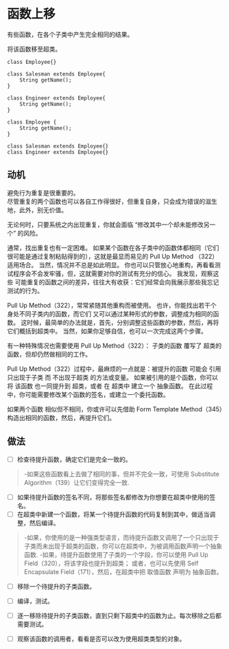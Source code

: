 # 函数上移

有些函数，在各个⼦类中产⽣完全相同的结果。 

将该函数移⾄超类。
```puml
class Employee{}
    
class Salesman extends Employee{
    String getName();
}

class Engineer extends Employee{
    String getName();
}
```

```puml
class Employee {
    String getName();
}
    
class Salesman extends Employee{}
class Engineer extends Employee{}
```

## 动机

避免⾏为重复是很重要的。  
尽管重复的两个函数也可以各⾃⼯作得很好，但重复⾃身，只会成为错误的滋⽣地，此外，别⽆价值。

⽆论何时，只要系统之内出现重复，你就会⾯临 “修改其中⼀个却未能修改另⼀个” 的⻛险。

通常，找出重复也有⼀定困难。
如果某个函数在各⼦类中的函数体都相同（它们很可能是通过复制粘贴得到的），这就是最显⽽易⻅的 Pull Up Method （322）适⽤场合。
当然，情况并不总是如此明显。
你也可以只管放⼼地重构，再看看测试程序会不会发牢骚，但，这就需要对你的测试有充分的信⼼。
我发现，观察这些 可能重复的函数之间的差异，往往⼤有收获：它们经常会向我展⽰那些我忘记测试的⾏为。

Pull Up Method（322），常常紧随其他重构⽽被使⽤。
也许，你能找出若⼲个 ⾝处不同⼦类内的函数，⽽它们 又可以通过某种形式的参数，调整成为相同的函数。
这时候，最简单的办法就是，⾸先，分别调整这些函数的参数，然后，再将它们概括到超类中。
当然，如果你⾜够⾃信，也可以⼀次完成这两个步骤。

有⼀种特殊情况也需要使⽤ Pull Up Method（322）： ⼦类的函数 覆写了 超类的函数，但却仍然做相同的⼯作。

Pull Up Method（322）过程中，最麻烦的⼀点就是：被提升的函数 可能会 引⽤ 只出现于⼦类 ⽽ 不出现于超类 的方法或变量。
如果被引⽤的是个函数，你可以将 该函数 也⼀同提升到 超类，或者 在 超类中 建⽴⼀个 抽象函数。
在此过程中，你可能需要修改某个函数的签名，或建⽴⼀个委托函数。

如果两个函数 相似但不相同，你或许可以先借助 Form Template Method（345）构造出相同的函数，然后，再提升它们。


## 做法

-[ ] 检查待提升函数，确定它们是完全⼀致的。 
>-如果这些函数看上去做了相同的事，但并不完全⼀致，可使⽤ Substitute Algorithm（139）让它们变得完全⼀致.
-[ ] 如果待提升函数的签名不同，将那些签名都修改为你想要在超类中使⽤的签名。
-[ ] 在超类中新建⼀个函数，将某⼀个待提升函数的代码复制到其中，做适当调整，然后编译。
>-如果，你使⽤的是⼀种强类型语⾔，⽽待提升函数⼜调⽤了⼀个只出现于⼦类⽽未出现于超类的函数，你可以在超类中，为被调⽤函数声明⼀个抽象函数.
>-如果，待提升函数使⽤了⼦类的⼀个字段，你可以使⽤ Pull Up Field（320），将该字段也提升到超类； 
  或者，也可以先使⽤ Self Encapsulate Field（171），然后，在超类中把 取值函数 声明为 抽象函数。
-[ ] 移除⼀个待提升的⼦类函数。 
-[ ] 编译，测试。 
-[ ] 逐⼀移除待提升的⼦类函数，直到只剩下超类中的函数为⽌。每次移除之后都需要测试。
-[ ] 观察该函数的调⽤者，看看是否可以改为使⽤超类类型的对象。

